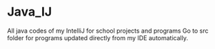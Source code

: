 # Java_IJ
All java codes of my IntelliJ for school projects and programs
Go to src folder for programs updated directly from my IDE automatically.
